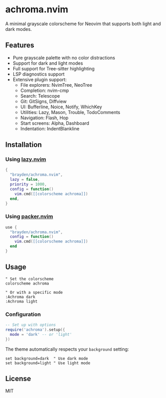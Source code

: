# achroma.nvim

A minimal grayscale colorscheme for Neovim that supports both light and dark modes.

## Features

- Pure grayscale palette with no color distractions
- Support for dark and light modes
- Full support for Tree-sitter highlighting
- LSP diagnostics support
- Extensive plugin support:
  - File explorers: NvimTree, NeoTree
  - Completion: nvim-cmp
  - Search: Telescope
  - Git: GitSigns, Diffview
  - UI: Bufferline, Noice, Notify, WhichKey
  - Utilities: Lazy, Mason, Trouble, TodoComments
  - Navigation: Flash, Hop
  - Start screens: Alpha, Dashboard
  - Indentation: IndentBlankline

## Installation

### Using [lazy.nvim](https://github.com/folke/lazy.nvim)

```lua
{
  "brayden/achroma.nvim",
  lazy = false,
  priority = 1000,
  config = function()
    vim.cmd([[colorscheme achroma]])
  end,
}
```

### Using [packer.nvim](https://github.com/wbthomason/packer.nvim)

```lua
use {
  "brayden/achroma.nvim",
  config = function()
    vim.cmd([[colorscheme achroma]])
  end
}
```

## Usage

```vim
" Set the colorscheme
colorscheme achroma

" Or with a specific mode
:Achroma dark
:Achroma light
```

### Configuration

```lua
-- Set up with options
require('achroma').setup({
  mode = 'dark' -- or 'light'
})
```

The theme automatically respects your `background` setting:

```vim
set background=dark  " Use dark mode
set background=light " Use light mode
```

## License

MIT
